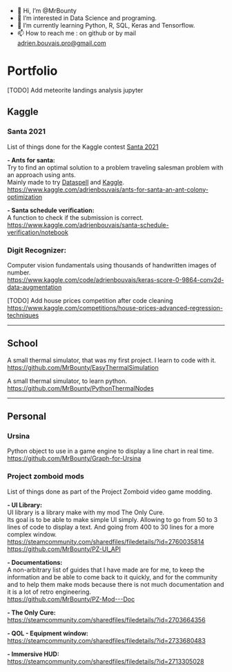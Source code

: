 - 👋 Hi, I’m @MrBounty
- 👀 I’m interested in Data Science and programing.
- 🌱 I’m currently learning Python, R, SQL, Keras and Tensorflow.
- 📫 How to reach me : on github or by mail adrien.bouvais.pro@gmail.com

<!---
MrBounty/MrBounty is a ✨ special ✨ repository because its `README.md` (this file) appears on your GitHub profile.
You can click the Preview link to take a look at your changes.
--->


# Portfolio
[TODO] Add meteorite landings analysis jupyter

## Kaggle
### Santa 2021 
List of things done for the Kaggle contest [Santa 2021](https://www.kaggle.com/c/santa-2021)

**- Ants for santa:**  
Try to find an optimal solution to a problem traveling salesman problem with an approach using ants.  
Mainly made to try [Dataspell](https://www.jetbrains.com/dataspell/) and [Kaggle](https://www.kaggle.com/).  
https://www.kaggle.com/adrienbouvais/ants-for-santa-an-ant-colony-optimization

**- Santa schedule verification:**  
A function to check if the submission is correct.  
https://www.kaggle.com/adrienbouvais/santa-schedule-verification/notebook

### Digit Recognizer:
Computer vision fundamentals using thousands of handwritten images of number.  
https://www.kaggle.com/code/adrienbouvais/keras-score-0-9864-conv2d-data-augmentation

[TODO] Add house prices competition after code cleaning  
https://www.kaggle.com/competitions/house-prices-advanced-regression-techniques

------

## School
A small thermal simulator, that was my first project. I learn to code with it.  
https://github.com/MrBounty/EasyThermalSimulation

A small thermal simulator, to learn python.  
https://github.com/MrBounty/PythonThermalNodes

------

## Personal
### Ursina
Python object to use in a game engine to display a line chart in real time.  
https://github.com/MrBounty/Graph-for-Ursina

### Project zomboid mods
List of things done as part of the Project Zomboid video game modding.

**- UI Library:**  
UI library is a library make with my mod The Only Cure.  
Its goal is to be able to make simple UI simply. Allowing to go from 50 to 3 lines of code to display a text. And going from 400 to 30 lines for a more complex window.  
https://steamcommunity.com/sharedfiles/filedetails/?id=2760035814  
https://github.com/MrBounty/PZ-UI_API

**- Documentations:**  
A non-arbitrary list of guides that I have made are for me, to keep the information and be able to come back to it quickly, and for the community and to help them make mods because there is not much documentation and it is a lot of retro engineering.  
https://github.com/MrBounty/PZ-Mod---Doc

**- The Only Cure:**  
https://steamcommunity.com/sharedfiles/filedetails/?id=2703664356

**- QOL - Equipment window:**  
https://steamcommunity.com/sharedfiles/filedetails/?id=2733680483

**- Immersive HUD:**  
https://steamcommunity.com/sharedfiles/filedetails/?id=2713305028
